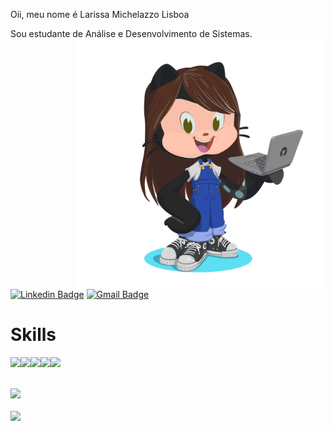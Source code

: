 <div>
<p>Oii, meu nome é Larissa Michelazzo Lisboa </p>
<p>Sou estudante de Análise e Desenvolvimento de Sistemas. <br><img style="width: 400px" align="right" src="octocat.png" /></p>


</div>

[![Linkedin Badge](https://img.shields.io/badge/-LinkedIn-blue?style=flat-square&logo=Linkedin&logoColor=white&link=https://www.linkedin.com/in/larissa-michelazzo/)](https://www.linkedin.com/in/larissa-michelazzo/) [![Gmail Badge](https://img.shields.io/badge/-Gmail-c14438?style=flat-square&logo=Gmail&logoColor=white&link=mailto:michelazzolarissa272@gmail.com)](mailto:michelazzolarissa272@gmail.com)

# Skills

<img src="https://img.shields.io/badge/java-%23ED8B00.svg?&style=for-the-badge&logo=java&logoColor=white"/><img src="https://img.shields.io/badge/javascript%20-%23323330.svg?&style=for-the-badge&logo=javascript&logoColor=%23F7DF1E"/><img src="https://img.shields.io/badge/html5%20-%23E34F26.svg?&style=for-the-badge&logo=html5&logoColor=white"/><img src="https://img.shields.io/badge/css3%20-%231572B6.svg?&style=for-the-badge&logo=css3&logoColor=white"/><img src="https://img.shields.io/badge/git%20-%23F05033.svg?&style=for-the-badge&logo=git&logoColor=white"/>
<br>
<br>
<div>
  <img height="165" src="https://github-readme-stats.vercel.app/api?username=lari987&show_icons=true&title_color=9400D3&icon_color=79ff97&text_color=9f9f9f&bg_color=151515" />
  <br><br>
  <img align="left" src="https://github-readme-stats.vercel.app/api/top-langs/?username=lari987&langs_count=6&layout=compact&title_color=fff&text_color=fff&bg_color=151515" />
</div>
